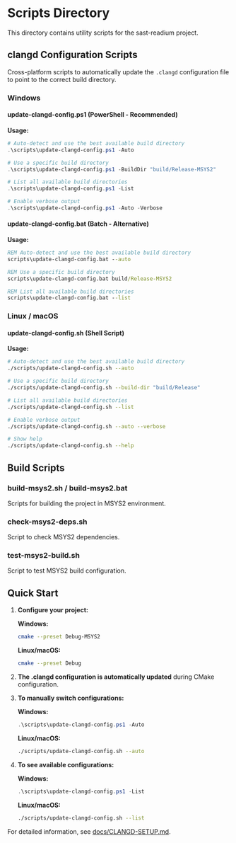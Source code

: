 # Scripts Directory

This directory contains utility scripts for the sast-readium project.

## clangd Configuration Scripts

Cross-platform scripts to automatically update the `.clangd` configuration file to point to the correct build directory.

### Windows

#### update-clangd-config.ps1 (PowerShell - Recommended)

**Usage:**

```powershell
# Auto-detect and use the best available build directory
.\scripts\update-clangd-config.ps1 -Auto

# Use a specific build directory
.\scripts\update-clangd-config.ps1 -BuildDir "build/Release-MSYS2"

# List all available build directories
.\scripts\update-clangd-config.ps1 -List

# Enable verbose output
.\scripts\update-clangd-config.ps1 -Auto -Verbose
```

#### update-clangd-config.bat (Batch - Alternative)

**Usage:**

```cmd
REM Auto-detect and use the best available build directory
scripts\update-clangd-config.bat --auto

REM Use a specific build directory
scripts\update-clangd-config.bat build/Release-MSYS2

REM List all available build directories
scripts\update-clangd-config.bat --list
```

### Linux / macOS

#### update-clangd-config.sh (Shell Script)

**Usage:**

```bash
# Auto-detect and use the best available build directory
./scripts/update-clangd-config.sh --auto

# Use a specific build directory
./scripts/update-clangd-config.sh --build-dir "build/Release"

# List all available build directories
./scripts/update-clangd-config.sh --list

# Enable verbose output
./scripts/update-clangd-config.sh --auto --verbose

# Show help
./scripts/update-clangd-config.sh --help
```

## Build Scripts

### build-msys2.sh / build-msys2.bat

Scripts for building the project in MSYS2 environment.

### check-msys2-deps.sh

Script to check MSYS2 dependencies.

### test-msys2-build.sh

Script to test MSYS2 build configuration.

## Quick Start

1. **Configure your project:**

   **Windows:**

   ```bash
   cmake --preset Debug-MSYS2
   ```

   **Linux/macOS:**

   ```bash
   cmake --preset Debug
   ```

2. **The .clangd configuration is automatically updated** during CMake configuration.

3. **To manually switch configurations:**

   **Windows:**

   ```powershell
   .\scripts\update-clangd-config.ps1 -Auto
   ```

   **Linux/macOS:**

   ```bash
   ./scripts/update-clangd-config.sh --auto
   ```

4. **To see available configurations:**

   **Windows:**

   ```powershell
   .\scripts\update-clangd-config.ps1 -List
   ```

   **Linux/macOS:**

   ```bash
   ./scripts/update-clangd-config.sh --list
   ```

For detailed information, see [docs/CLANGD-SETUP.md](../docs/CLANGD-SETUP.md).
